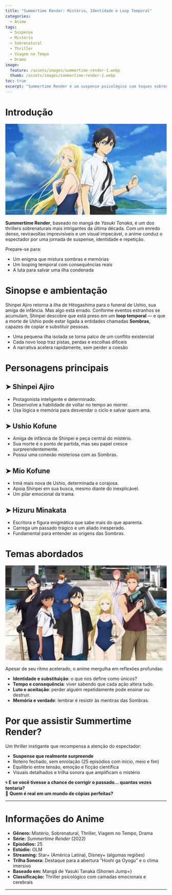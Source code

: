 ```yaml
---
title: "Summertime Render: Mistério, Identidade e Loop Temporal"
categories:
  - Anime
tags:
  - Suspense
  - Mistério
  - Sobrenatural
  - Thriller
  - Viagem no Tempo
  - Drama
image:
  feature: /assets/images/summertime-render-1.webp
  thumb: /assets/images/summertime-render-1.webp
toc: true
excerpt: "Summertime Render é um suspense psicológico com toques sobrenaturais, viagens no tempo e tensão crescente — um quebra-cabeça visual e emocional de tirar o fôlego."
---
```


# Introdução

![Shinpei em meio ao caos do looping temporal.](/assets/images/summertime-render-1.webp)

**Summertime Render**, baseado no mangá de *Yasuki Tanaka*, é um dos thrillers sobrenaturais mais intrigantes da última década. Com um enredo denso, reviravoltas imprevisíveis e um visual impecável, o anime conduz o espectador por uma jornada de suspense, identidade e repetição.

Prepare-se para:

- Um enigma que mistura sombras e memórias  
- Um looping temporal com consequências reais  
- A luta para salvar uma ilha condenada  

# Sinopse e ambientação

Shinpei Ajiro retorna à ilha de Hitogashima para o funeral de Ushio, sua amiga de infância. Mas algo está errado. Conforme eventos estranhos se acumulam, Shinpei descobre que está preso em um **loop temporal** — e que a morte de Ushio pode estar ligada a entidades chamadas **Sombras**, capazes de copiar e substituir pessoas.

- Uma pequena ilha isolada se torna palco de um conflito existencial  
- Cada novo loop traz pistas, perdas e escolhas difíceis  
- A narrativa acelera rapidamente, sem perder a coesão

# Personagens principais

## ➤ **Shinpei Ajiro**
- Protagonista inteligente e determinado.  
- Desenvolve a habilidade de voltar no tempo ao morrer.  
- Usa lógica e memória para desvendar o ciclo e salvar quem ama.

## ➤ **Ushio Kofune**
- Amiga de infância de Shinpei e peça central do mistério.  
- Sua morte é o ponto de partida, mas seu papel cresce surpreendentemente.  
- Possui uma conexão misteriosa com as Sombras.

## ➤ **Mio Kofune**
- Irmã mais nova de Ushio, determinada e corajosa.  
- Apoia Shinpei em sua busca, mesmo diante do inexplicável.  
- Um pilar emocional da trama.

## ➤ **Hizuru Minakata**
- Escritora e figura enigmática que sabe mais do que aparenta.  
- Carrega um passado trágico e um aliado inesperado.  
- Fundamental para entender as origens das Sombras.

# Temas abordados

![Os mistérios se aprofundam a cada ciclo.](/assets/images/summertime-render-2.webp)

Apesar de seu ritmo acelerado, o anime mergulha em reflexões profundas:

- **Identidade e substituição**: o que nos define como únicos?  
- **Tempo e consequência**: viver sabendo que cada ação altera tudo.  
- **Luto e aceitação**: perder alguém repetidamente pode ensinar ou destruir.  
- **Memória e verdade**: lembrar é resistir às mentiras das Sombras.

# Por que assistir Summertime Render?

Um thriller instigante que recompensa a atenção do espectador:

- **Suspense que realmente surpreende**  
- Roteiro fechado, sem enrolação (25 episódios com início, meio e fim)  
- Equilíbrio entre tensão, emoção e ficção científica  
- Visuais detalhados e trilha sonora que amplificam o mistério

🌀 **E se você tivesse a chance de corrigir o passado... quantas vezes tentaria?**  
🖤 **Quem é real em um mundo de cópias perfeitas?**

---

# Informações do Anime

- **Gênero:** Mistério, Sobrenatural, Thriller, Viagem no Tempo, Drama  
- **Série:** *Summertime Render* (2022)  
- **Episódios:** 25  
- **Estúdio:** OLM  
- **Streaming:** Star+ (América Latina), Disney+ (algumas regiões)  
- **Trilha Sonora:** Destaque para a abertura “Hoshi ga Oyogu” e o clima imersivo  
- **Baseado em:** Mangá de Yasuki Tanaka (Shonen Jump+)  
- **Classificação:** Thriller psicológico com camadas emocionais e cerebrais

---
